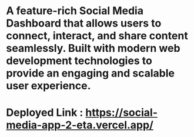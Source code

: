 # A feature-rich Social Media Dashboard that allows users to connect, interact, and share content seamlessly. Built with modern web development technologies to provide an engaging and scalable user experience.

# Deployed Link : https://social-media-app-2-eta.vercel.app/
